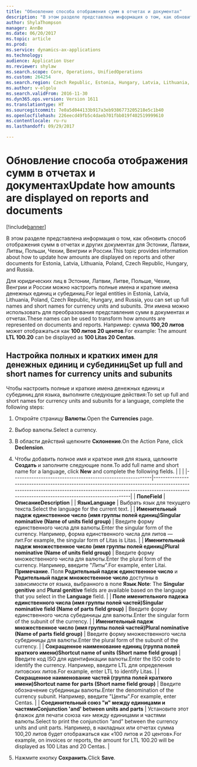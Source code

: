 ```yaml
---
title: "Обновление способа отображения сумм в отчетах и документах"
description: "В этом разделе представлена информация о том, как обновить способ отображения сумм в отчетах и других документах для Эстонии, Латвии, Литвы, Польши, Чехии, Венгрии и России."
author: ShylaThompson
manager: AnnBe
ms.date: 06/20/2017
ms.topic: article
ms.prod: 
ms.service: dynamics-ax-applications
ms.technology: 
audience: Application User
ms.reviewer: shylaw
ms.search.scope: Core, Operations, UnifiedOperations
ms.custom: 264254
ms.search.region: Czech Republic, Estonia, Hungary, Latvia, Lithuania, Poland, Russia
ms.author: v-elgolu
ms.search.validFrom: 2016-11-30
ms.dyn365.ops.version: Version 1611
ms.translationtype: HT
ms.sourcegitcommit: 7e0a5d044133b917a3eb9386773205218e5c1b40
ms.openlocfilehash: 226eecd49fb5c4daeb701fbb019f402519999610
ms.contentlocale: ru-ru
ms.lasthandoff: 09/29/2017

---
```


# <a name="update-how-amounts-are-displayed-on-reports-and-documents"></a><span data-ttu-id="7fdd9-103">Обновление способа отображения сумм в отчетах и документах</span><span class="sxs-lookup"><span data-stu-id="7fdd9-103">Update how amounts are displayed on reports and documents</span></span>

[!include[banner](../includes/banner.md)]


<span data-ttu-id="7fdd9-104">В этом разделе представлена информация о том, как обновить способ отображения сумм в отчетах и других документах для Эстонии, Латвии, Литвы, Польши, Чехии, Венгрии и России.</span><span class="sxs-lookup"><span data-stu-id="7fdd9-104">This topic provides information about how to update how amounts are displayed on reports and other documents for Estonia, Latvia, Lithuania, Poland, Czech Republic, Hungary, and Russia.</span></span>

<span data-ttu-id="7fdd9-105">Для юридических лиц в Эстонии, Латвии, Литве, Польше, Чехии, Венгрии и России можно настроить полные имена и краткие имена денежных единиц и субединиц.</span><span class="sxs-lookup"><span data-stu-id="7fdd9-105">For legal entities in Estonia, Latvia, Lithuania, Poland, Czech Republic, Hungary, and Russia, you can set up full names and short names for currency units and subunits.</span></span> <span data-ttu-id="7fdd9-106">Эти имена можно использовать для преобразования представления сумм в документах и отчетах.</span><span class="sxs-lookup"><span data-stu-id="7fdd9-106">These names can be used to transform how amounts are represented on documents and reports.</span></span> <span data-ttu-id="7fdd9-107">Например: сумма **100,20 литов** может отображаться как **100 литов 20 центов**.</span><span class="sxs-lookup"><span data-stu-id="7fdd9-107">For example: The amount **LTL 100.20** can be displayed as **100 Litas 20 Centas**.</span></span>

## <a name="set-up-full-and-short-names-for-currency-units-and-subunits"></a><span data-ttu-id="7fdd9-108">Настройка полных и кратких имен для денежных единиц и субединиц</span><span class="sxs-lookup"><span data-stu-id="7fdd9-108">Set up full and short names for currency units and subunits</span></span>
<span data-ttu-id="7fdd9-109">Чтобы настроить полные и краткие имена денежных единиц и субединиц для языка, выполните следующие действия:</span><span class="sxs-lookup"><span data-stu-id="7fdd9-109">To set up full and short names for currency units and subunits for a language, complete the following steps:</span></span>

1.  <span data-ttu-id="7fdd9-110">Откройте страницу **Валюты**.</span><span class="sxs-lookup"><span data-stu-id="7fdd9-110">Open the **Currencies** page.</span></span>
2.  <span data-ttu-id="7fdd9-111">Выбор валюты.</span><span class="sxs-lookup"><span data-stu-id="7fdd9-111">Select a currency.</span></span>
3.  <span data-ttu-id="7fdd9-112">В области действий щелкните **Склонение**.</span><span class="sxs-lookup"><span data-stu-id="7fdd9-112">On the Action Pane, click **Declension**.</span></span>
4.  <span data-ttu-id="7fdd9-113">Чтобы добавить полное имя и краткое имя для языка, щелкните **Создать** и заполните следующие поля.</span><span class="sxs-lookup"><span data-stu-id="7fdd9-113">To add full name and short name for a language, click **New** and complete the following fields.</span></span>
    |                                                           |                                                                                                                                                                                                                    |
    |-----------------------------------------------------------|--------------------------------------------------------------------------------------------------------------------------------------------------------------------------------------------------------------------|
    | <span data-ttu-id="7fdd9-114">**Поле**</span><span class="sxs-lookup"><span data-stu-id="7fdd9-114">**Field**</span></span>                                                 | <span data-ttu-id="7fdd9-115">**Описание**</span><span class="sxs-lookup"><span data-stu-id="7fdd9-115">**Description**</span></span>                                                                                                                                                                                                    |
    | <span data-ttu-id="7fdd9-116">**Язык**</span><span class="sxs-lookup"><span data-stu-id="7fdd9-116">**Language**</span></span>                                              | <span data-ttu-id="7fdd9-117">Выбрать язык для текущего текста.</span><span class="sxs-lookup"><span data-stu-id="7fdd9-117">Select the language for the current text.</span></span>                                                                                                                                                                          |
    | <span data-ttu-id="7fdd9-118">**Именительный падеж единственное число (имя группы полей единиц)**</span><span class="sxs-lookup"><span data-stu-id="7fdd9-118">**Singular nominative (Name of units field group)**</span></span>       | <span data-ttu-id="7fdd9-119">Введите форму единственного числа для валюты.</span><span class="sxs-lookup"><span data-stu-id="7fdd9-119">Enter the singular form of the currency.</span></span> <span data-ttu-id="7fdd9-120">Например, форма единственного числа для литов — лит.</span><span class="sxs-lookup"><span data-stu-id="7fdd9-120">For example, the singular form of Litas is Litas.</span></span>                                                                                                                         |
    | <span data-ttu-id="7fdd9-121">**Именительный падеж множественное число (имя группы полей единиц)**</span><span class="sxs-lookup"><span data-stu-id="7fdd9-121">**Plural nominative (Name of units field group)**</span></span>         | <span data-ttu-id="7fdd9-122">Введите форму множественного числа для валюты.</span><span class="sxs-lookup"><span data-stu-id="7fdd9-122">Enter the plural form of the currency.</span></span> <span data-ttu-id="7fdd9-123">Например, введите "Литы".</span><span class="sxs-lookup"><span data-stu-id="7fdd9-123">For example, enter Litai.</span></span> <span data-ttu-id="7fdd9-124">**Примечание**. Поля **Родительный падеж единственное число** и **Родительный падеж множественное число** доступны в зависимости от языка, выбранного в поле **Язык**.</span><span class="sxs-lookup"><span data-stu-id="7fdd9-124">**Note**: The **Singular genitive** and **Plural genitive** fields are available based on the language that you select in the **Language** field.</span></span> |
    | <span data-ttu-id="7fdd9-125">**Поле именительного падежа единственного числа (имя группы полей частей)**</span><span class="sxs-lookup"><span data-stu-id="7fdd9-125">**Singular nominative field (Name of parts field group)**</span></span> | <span data-ttu-id="7fdd9-126">Введите форму единственного числа субединицы для валюты.</span><span class="sxs-lookup"><span data-stu-id="7fdd9-126">Enter the singular form of the subunit of the currency.</span></span>                                                                                                                                                            |
    | <span data-ttu-id="7fdd9-127">**Именительный падеж множественное число (имя группы полей частей)**</span><span class="sxs-lookup"><span data-stu-id="7fdd9-127">**Plural nominative (Name of parts field group)**</span></span>         | <span data-ttu-id="7fdd9-128">Введите форму множественного числа субединицы для валюты.</span><span class="sxs-lookup"><span data-stu-id="7fdd9-128">Enter the plural form of the subunit of the currency.</span></span>                                                                                                                                                              |
    | <span data-ttu-id="7fdd9-129">**Сокращенное наименование единиц (группа полей краткого имени)**</span><span class="sxs-lookup"><span data-stu-id="7fdd9-129">**Shortcut name of units (Short name field group)**</span></span>       | <span data-ttu-id="7fdd9-130">Введите код ISO для идентификации валюты.</span><span class="sxs-lookup"><span data-stu-id="7fdd9-130">Enter the ISO code to identify the currency.</span></span> <span data-ttu-id="7fdd9-131">Например, введите LTL для определения литовских литов.</span><span class="sxs-lookup"><span data-stu-id="7fdd9-131">For example, enter LTL to identify Litas.</span></span>                                                                                                                             |
    | <span data-ttu-id="7fdd9-132">**Сокращенное наименование частей (группа полей краткого имени)**</span><span class="sxs-lookup"><span data-stu-id="7fdd9-132">**Shortcut name for parts (Short name field group)**</span></span>      | <span data-ttu-id="7fdd9-133">Введите обозначение субединицы валюты.</span><span class="sxs-lookup"><span data-stu-id="7fdd9-133">Enter the denomination of the currency subunit.</span></span> <span data-ttu-id="7fdd9-134">Например, введите "Центы".</span><span class="sxs-lookup"><span data-stu-id="7fdd9-134">For example, enter Centas.</span></span>                                                                                                                                         |
    | <span data-ttu-id="7fdd9-135">**Соединительный союз "и" между единицами и частями**</span><span class="sxs-lookup"><span data-stu-id="7fdd9-135">**Conjunction 'and' between units and parts**</span></span>             | <span data-ttu-id="7fdd9-136">Установите этот флажок для печати союза «и» между единицами и частями валюты.</span><span class="sxs-lookup"><span data-stu-id="7fdd9-136">Select to print the conjunction “and” between the currency units and unit parts.</span></span> <span data-ttu-id="7fdd9-137">Например, в накладных или отчетах сумма 100,20 литов будет отображаться как «100 литов и 20 центов».</span><span class="sxs-lookup"><span data-stu-id="7fdd9-137">For example, on invoices or reports, the amount for LTL 100.20 will be displayed as 100 Litas and 20 Centas.</span></span>                      |

5.  <span data-ttu-id="7fdd9-138">Нажмите кнопку **Сохранить**.</span><span class="sxs-lookup"><span data-stu-id="7fdd9-138">Click **Save**.</span></span>





